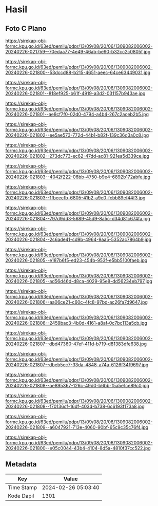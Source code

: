 # Hasil

## Foto C Plano

https://sirekap-obj-formc.kpu.go.id/63ed/pemilu/pdpr/13/09/08/20/06/1309082006002-20240226-021759--70edaa77-4e49-46ab-be90-b32cc2c0805f.jpg

https://sirekap-obj-formc.kpu.go.id/63ed/pemilu/pdpr/13/09/08/20/06/1309082006002-20240226-021800--53dccd88-b215-4651-aeec-64ce63449031.jpg

https://sirekap-obj-formc.kpu.go.id/63ed/pemilu/pdpr/13/09/08/20/06/1309082006002-20240226-021801--818ef925-b61f-4919-a3d2-031157b943ae.jpg

https://sirekap-obj-formc.kpu.go.id/63ed/pemilu/pdpr/13/09/08/20/06/1309082006002-20240226-021801--ae8cf7f0-02d0-4794-a4b4-267c2aceb2b5.jpg

https://sirekap-obj-formc.kpu.go.id/63ed/pemilu/pdpr/13/09/08/20/06/1309082006002-20240226-021802--ee5ae573-772d-44b1-b82f-139c36d3a0c8.jpg

https://sirekap-obj-formc.kpu.go.id/63ed/pemilu/pdpr/13/09/08/20/06/1309082006002-20240226-021802--273dc773-ec62-47dd-ac81-921ea5d339ce.jpg

https://sirekap-obj-formc.kpu.go.id/63ed/pemilu/pdpr/13/09/08/20/06/1309082006002-20240226-021803--4042f222-06bb-4750-b9e4-6892b172abfe.jpg

https://sirekap-obj-formc.kpu.go.id/63ed/pemilu/pdpr/13/09/08/20/06/1309082006002-20240226-021803--1fbeecfb-6805-41b2-a9e0-fcbb89ef44f3.jpg

https://sirekap-obj-formc.kpu.go.id/63ed/pemilu/pdpr/13/09/08/20/06/1309082006002-20240226-021804--797d9dd3-5689-45d9-8a5c-d34d81c674fa.jpg

https://sirekap-obj-formc.kpu.go.id/63ed/pemilu/pdpr/13/09/08/20/06/1309082006002-20240226-021804--2c6ade41-cd9b-4964-9aa5-5352ac7864b9.jpg

https://sirekap-obj-formc.kpu.go.id/63ed/pemilu/pdpr/13/09/08/20/06/1309082006002-20240226-021805--e187b6f5-ed23-454b-953f-e5bb5100faeb.jpg

https://sirekap-obj-formc.kpu.go.id/63ed/pemilu/pdpr/13/09/08/20/06/1309082006002-20240226-021805--ad56d46d-d8ca-4029-95e8-dd56234eb797.jpg

https://sirekap-obj-formc.kpu.go.id/63ed/pemilu/pdpr/13/09/08/20/06/1309082006002-20240226-021806--aa06ce21-c60c-4fc8-97bd-ac26fa7d9647.jpg

https://sirekap-obj-formc.kpu.go.id/63ed/pemilu/pdpr/13/09/08/20/06/1309082006002-20240226-021806--2459bac3-4b0d-4161-a8af-0c7bc113a5cb.jpg

https://sirekap-obj-formc.kpu.go.id/63ed/pemilu/pdpr/13/09/08/20/06/1309082006002-20240226-021807--dbd47360-47ef-411d-b719-d81383dfe638.jpg

https://sirekap-obj-formc.kpu.go.id/63ed/pemilu/pdpr/13/09/08/20/06/1309082006002-20240226-021807--dbeb5ec7-33da-4848-a74a-6126f34f9697.jpg

https://sirekap-obj-formc.kpu.go.id/63ed/pemilu/pdpr/13/09/08/20/06/1309082006002-20240226-021808--ae895367-126c-49d0-b6bb-f5a5e1ce89c0.jpg

https://sirekap-obj-formc.kpu.go.id/63ed/pemilu/pdpr/13/09/08/20/06/1309082006002-20240226-021808--f70136cf-16df-403d-b738-6c6193f173a8.jpg

https://sirekap-obj-formc.kpu.go.id/63ed/pemilu/pdpr/13/09/08/20/06/1309082006002-20240226-021809--a6047921-713e-4060-90bf-65c9c35c76f4.jpg

https://sirekap-obj-formc.kpu.go.id/63ed/pemilu/pdpr/13/09/08/20/06/1309082006002-20240226-021800--e05c0044-43b4-4104-8d5a-4810f37cc522.jpg


## Metadata

| Key        | Value               |
| ---------- | ------------------- |
| Time Stamp | 2024-02-26 05:03:40 |
| Kode Dapil | 1301                |



